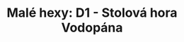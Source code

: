 ---
layout: article
authors: MarkyParky
title: 'Malé hexy: D1 - Stolová hora Vodopána'
tags: 'materiály a doplňky, inspirace, Malé hexy'
series: Malé hexy
summary: 'Malé hexy, hex D1'
---